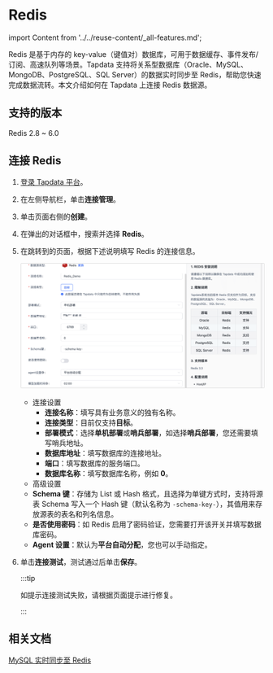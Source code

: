# Redis
import Content from '../../reuse-content/_all-features.md';

<Content />

Redis 是基于内存的 key-value（键值对）数据库，可用于数据缓存、事件发布/订阅、高速队列等场景。Tapdata 支持将关系型数据库（Oracle、MySQL、MongoDB、PostgreSQL、SQL Server）的数据实时同步至 Redis，帮助您快速完成数据流转。本文介绍如何在 Tapdata 上连接 Redis 数据源。

## 支持的版本

Redis 2.8 ~ 6.0

## 连接 Redis

1. [登录 Tapdata 平台](../../user-guide/log-in.md)。

2. 在左侧导航栏，单击**连接管理**。

3. 单击页面右侧的**创建**。

4. 在弹出的对话框中，搜索并选择 **Redis**。

5. 在跳转到的页面，根据下述说明填写 Redis 的连接信息。

   ![连接 Redis](../../images/connect_redis.png)

   * 连接设置
     * **连接名称**：填写具有业务意义的独有名称。
     * **连接类型**：目前仅支持**目标**。
     * **部署模式**：选择**单机部署**或**哨兵部署**，如选择**哨兵部署**，您还需要填写哨兵地址。
     * **数据库地址**：填写数据库的连接地址。
     * **端口**：填写数据库的服务端口。
     * **数据库名称**：填写数据库名称，例如 **0**。
   * 高级设置
   * **Schema 键**：存储为 List 或 Hash 格式，且选择为单键方式时，支持将源表 Schema 写入一个 Hash 键（默认名称为 `-schema-key-`），其值用来存放源表的表名和列名信息。
   * **是否使用密码**：如 Redis 启用了密码验证，您需要打开该开关并填写数据库密码。
   * **Agent 设置**：默认为**平台自动分配**，您也可以手动指定。

6. 单击**连接测试**，测试通过后单击**保存**。

   :::tip

   如提示连接测试失败，请根据页面提示进行修复。

   :::

## 相关文档
[MySQL 实时同步至 Redis](../../pipeline-tutorial/mysql-to-redis.md)